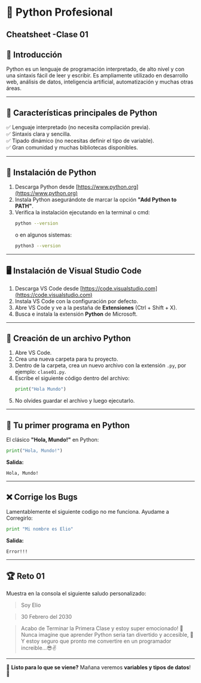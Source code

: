 # 🐍 Python Profesional
## Cheatsheet -Clase 01

## 📝 Introducción
Python es un lenguaje de programación interpretado, de alto nivel y con una sintaxis fácil de leer y escribir. Es ampliamente utilizado en desarrollo web, análisis de datos, inteligencia artificial, automatización y muchas otras áreas.

---

## 🔮 Características principales de Python
✅ Lenguaje interpretado (no necesita compilación previa).  
✅ Sintaxis clara y sencilla.  
✅ Tipado dinámico (no necesitas definir el tipo de variable).  
✅ Gran comunidad y muchas bibliotecas disponibles.  

---

## 📅 Instalación de Python
1. Descarga Python desde [https://www.python.org](https://www.python.org)
2. Instala Python asegurándote de marcar la opción **"Add Python to PATH"**.
3. Verifica la instalación ejecutando en la terminal o cmd:
   ```sh
   python --version
   ```
   o en algunos sistemas:
   ```sh
   python3 --version
   ```

---

## 🖥️ Instalación de Visual Studio Code
1. Descarga VS Code desde [https://code.visualstudio.com](https://code.visualstudio.com)
2. Instala VS Code con la configuración por defecto.
3. Abre VS Code y ve a la pestaña de **Extensiones** (Ctrl + Shift + X).
4. Busca e instala la extensión **Python** de Microsoft.

---

## 📂 Creación de un archivo Python
1. Abre VS Code.
2. Crea una nueva carpeta para tu proyecto.
3. Dentro de la carpeta, crea un nuevo archivo con la extensión `.py`, por ejemplo: `clase01.py`.
4. Escribe el siguiente código dentro del archivo:
   ```python
   print("Hola Mundo")
   ```
5. No olvides guardar el archivo y luego ejecutarlo.

---

## 🔬 Tu primer programa en Python
El clásico **"Hola, Mundo!"** en Python:
```python
print("Hola, Mundo!")
```
**Salida:**
```
Hola, Mundo!
```

---

## ❌ Corrige los Bugs
Lamentablemente el siguiente codigo no me funciona.
Ayudame a Corregirlo:
```python
print "Mi nombre es Elio"
```
**Salida:**
```
Error!!!
```
---

## 🏆 Reto 01
Muestra en la consola el siguiente saludo personalizado:

> Soy Elio

> 30 Febrero del 2030

>Acabo de Terminar la Primera Clase y estoy super emocionado! 🤩
> Nunca imagine que aprender Python seria tan divertido y accesible, 🤯
> Y estoy seguro que pronto me convertire en un programador increible...😎✌️


---

🏅 **Listo para lo que se viene?** Mañana veremos **variables y tipos de datos**! 🚀

